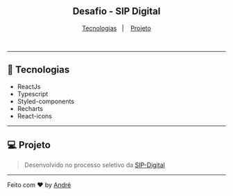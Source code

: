 <h2 align="center">Desafio - SIP Digital</h2>

<p align="center">
  <a href="#-tecnologias">Tecnologias</a>&nbsp;&nbsp;&nbsp;|&nbsp;&nbsp;&nbsp;
  <a href="#-projeto">Projeto</a>
</p>

<br>

<hr />

## 🚀 Tecnologias

- ReactJs
- Typescript
- Styled-components
- Recharts
- React-icons

<hr />

## 💻 Projeto

> Desenvolvido no processo seletivo da <a href="https://www.sipdigital.com.br/#section-plans">SIP-Digital</a>

<hr />

Feito com ♥ by <a href="https://github.com/vianaandre">André</a>
